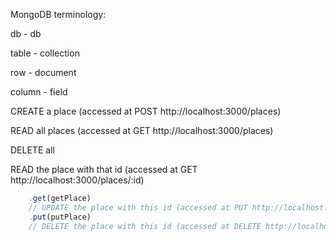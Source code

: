 MongoDB terminology:

db - db

table - collection

row - document

column - field

CREATE a place (accessed at POST http://localhost:3000/places)

READ all places (accessed at GET http://localhost:3000/places)

DELETE all

READ the place with that id (accessed at GET http://localhost:3000/places/:id)

```javascript
    .get(getPlace)
    // UPDATE the place with this id (accessed at PUT http://localhost:3000/places/:id)
    .put(putPlace)
    // DELETE the place with this id (accessed at DELETE http://localhost:3000/places/:id)
```
